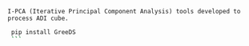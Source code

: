 
    I-PCA (Iterative Principal Component Analysis) tools developed to process ADI cube.    
    
   ```bash
    pip install GreeDS
    ```     